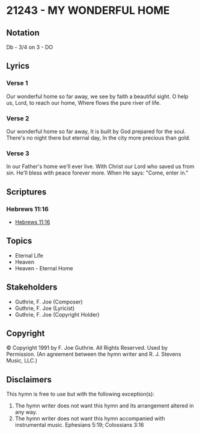 # 21243 - MY WONDERFUL HOME

## Notation

Db - 3/4 on 3 - DO

## Lyrics

### Verse 1

Our wonderful home so far away, we see by faith a beautiful sight. O help us, Lord, to reach our home, Where flows the pure river of life.

### Verse 2

Our wonderful home so far away, It is built by God prepared for the soul. There's no night there but eternal day, In the city more precious than gold.

### Verse 3

In our Father's home we'll ever live. With Christ our Lord who saved us from sin. He'll bless with peace forever more. When He says: "Come, enter in."


## Scriptures

### Hebrews 11:16

- [Hebrews 11:16](https://www.biblegateway.com/passage/?search=Hebrews%2011%3A16)


## Topics

- Eternal Life
- Heaven
- Heaven - Eternal Home

## Stakeholders

- Guthrie, F. Joe (Composer)
- Guthrie, F. Joe (Lyricist)
- Guthrie, F. Joe (Copyright Holder)

## Copyright

© Copyright 1991 by F. Joe Guthrie. All Rights Reserved. Used by Permission.
(An agreement between the hymn writer and R. J. Stevens Music, LLC.)

## Disclaimers

This hymn is free to use but with the following exception(s):
1. The hymn writer does not want this hymn and its arrangement altered in any way.
2. The hymn writer does not want this hymn accompanied with instrumental music.
Ephesians 5:19; Colossians 3:16

